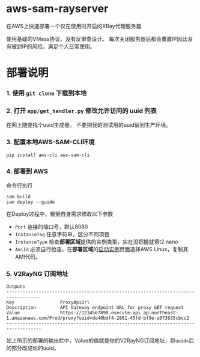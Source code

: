# aws-sam-rayserver

在AWS上快速部署一个仅在使用时开启的XRay代理服务器

使用基础的VMess协议，没有反审查设计。
每次关闭服务器后都会重置IP因此没有被封IP的风险，满足个人日常使用。

# 部署说明

### 1. 使用 `git clone` 下载到本地

### 2. 打开 `app/get_handler.py` 修改允许访问的 uuid 列表
在网上随便找个uuid生成器。
不要把我的测试用的uuid留到生产环境。

### 3. 配置本地AWS-SAM-CLI环境
```
pip install aws-cli aws-sam-cli
```

### 4. 部署到 AWS
命令行执行
```
sam build
sam deploy --guide
```

在Deploy过程中，根据自身需求修改以下参数
- `Port` 连接的端口号，默认8080
- `InstanceTag` 任意字符串，区分不同项目
- `InstanceType` 检查**部署区域**提供的实例类型，实在没把握就填t2.nano
- `AmiId` 必须自行检查，在**部署区域**的[启动实例](https://ap-northeast-1.console.aws.amazon.com/ec2/home?#LaunchInstances:)页面选择AWS Linux，复制其AMI代码。

### 5. V2RayNG 订阅地址

```
Outputs                                                                                                                                                         
-----------------------------------------------------------------------------------
Key                 ProxyApiUrl                                                                                                                                 
Description         API Gateway endpoint URL for proxy GET request                                                                                              
Value               https://1234567890.execute-api.ap-northeast-1.amazonaws.com/Prod/proxy?uuid=de40bdf4-2861-45fd-bf9e-a073635cbcc2                            
-----------------------------------------------------------------------------------
```

如上所示的部署的输出栏中，Value的值就是你的V2RayNG订阅地址，将`uuid=`后的部分改成你的uuid。
